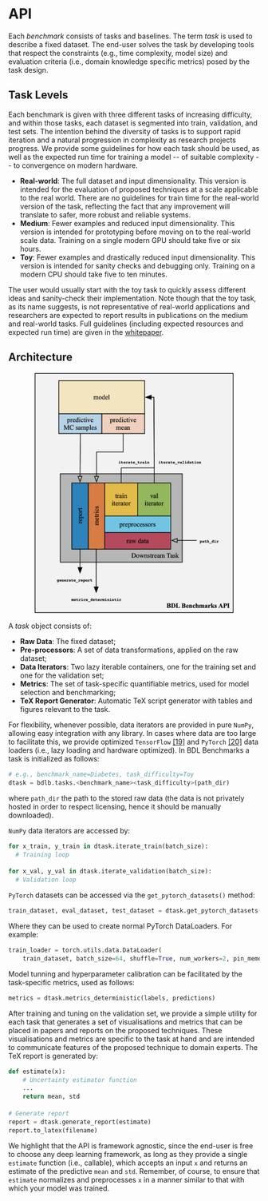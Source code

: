 # API <a class="anchor" id="api"></a>

Each _benchmark_ consists of tasks and
baselines. The term _task_ is used to describe a fixed dataset.
The end-user solves the task by developing tools that respect
the constraints (e.g., time complexity, model size) and evaluation criteria
(i.e., domain knowledge specific metrics) posed by the task design.

## Task Levels <a class="anchor" id="task-levels"></a>

Each benchmark is given with three different tasks of increasing difficulty,
and within those tasks, each dataset is segmented into train, validation, and test
sets. The intention behind the diversity of tasks is to support
rapid iteration and a natural progression in complexity as research
projects progress. We provide some guidelines for how each task
should be used, as well as the expected run time
for training a model -- of suitable complexity -- to convergence on modern hardware.

* **Real-world**: The full dataset and input dimensionality. This version is
  intended for the evaluation of proposed techniques at a scale applicable
  to the real world. There are no guidelines for train time for
  the real-world version of the task, reflecting the fact that any improvement will
  translate to safer, more robust and reliable systems.
* **Medium**: Fewer examples and reduced input dimensionality. This version is intended
  for prototyping before moving on to the real-world scale data. Training
  on a single modern GPU should take five or six hours.
* **Toy**: Fewer examples and drastically reduced input dimensionality. This version
  is intended for sanity checks and debugging only. Training on
  a modern CPU should take five to ten minutes.

The user would usually start with the toy task to quickly assess different ideas and sanity-check their implementation. Note though that the toy task, as its name suggests, is not representative of real-world applications and researchers are expected to report results in publications on the medium and real-world tasks. Full guidelines (including expected resources and expected run time) are given in the [whitepaper](http://oatml.cs.ox.ac.uk/benchmarks/whitepaper.pdf).

## Architecture <a class="anchor" id="architecture"></a>

<p align="center">
  <img src="../assets/api.png" sty alt="drawing" width="400"/>
</p>

A _task_ object consists of:

* **Raw Data**: The fixed dataset;
* **Pre-processors**: A set of data transformations, applied on the raw dataset;
* **Data Iterators**: Two lazy iterable containers, one for the training
  set and one for the validation set;
* **Metrics**: The set of task-specific quantifiable metrics, used for
  model selection and benchmarking;
* **TeX Report Generator**: Automatic TeX script generator with tables and
  figures relevant to the task.

For flexibility, whenever possible, data iterators are provided in pure
`NumPy`, allowing easy integration with any library. In cases where
data are too large to facilitate this, we provide optimized
`TensorFlow` [[19]](../docs/Citations.md#Abadi-2015) and `PyTorch` [[20]](../docs/Citations.md#Paszke-2017) data loaders
(i.e., lazy loading and hardware optimized). In BDL Benchmarks a task is initialized as follows:

```python
# e.g., benchmark_name=Diabetes, task_difficulty=Toy
dtask = bdlb.tasks.<benchmark_name><task_difficulty>(path_dir)
```

where `path_dir` the path to the stored raw data (the
data is not privately hosted in order to respect licensing,
hence it should be manually downloaded).

`NumPy` data iterators are accessed by:

```python
for x_train, y_train in dtask.iterate_train(batch_size):
  # Training loop

for x_val, y_val in dtask.iterate_validation(batch_size):
  # Validation loop
```

`PyTorch` datasets can be accessed via the `get_pytorch_datasets()` method:
```python
train_dataset, eval_dataset, test_dataset = dtask.get_pytorch_datasets()
```
Where they can be used to create normal PyTorch DataLoaders. For example:

```python
train_loader = torch.utils.data.DataLoader(
    train_dataset, batch_size=64, shuffle=True, num_workers=2, pin_memory=True)
```

Model tunning and hyperparameter calibration can be facilitated by
the task-specific metrics, used as follows:

```python
metrics = dtask.metrics_deterministic(labels, predictions)
```

After training and tuning on the validation set, we provide
a simple utility for each task that generates a set
of visualisations and metrics that can be placed in papers
and reports on the proposed techniques. These visualisations and metrics
are specific to the task at hand and are intended to
communicate features of the proposed technique to domain experts.
The TeX report is generated by:

```python
def estimate(x):
    # Uncertainty estimator function
    ...
    return mean, std

# Generate report
report = dtask.generate_report(estimate)
report.to_latex(filename)
```

We highlight that the API is framework agnostic, since the
end-user is free to choose any deep learning framework, as
long as they provide a single `estimate` function (i.e., callable),
which accepts an input `x` and returns an estimate of the predictive
`mean` and `std`. Remember, of course, to ensure that `estimate` normalizes
and preprocesses `x` in a manner similar to that with which your model
was trained.
